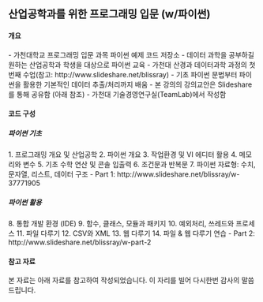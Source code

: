 <h2>산업공학과를 위한 프로그래밍 입문 (w/파이썬)</h2>

<h4><b>개요</b></h4>
- 가천대학교 프로그래밍 입문 과목 파이썬 예제 코드 저장소
- 데이터 과학을 공부하길 원하는 산업공학과 학생을 대상으로 파이썬 교육
- 가천대 산경과 데이터과학 과정의 첫 번째 수업(참고: http://www.slideshare.net/blissray)   
- 기초 파이썬 문법부터 파이썬을 활용한 기본적인 데이터 추출/처리까지 배움 
- 본 강의의 강의교안은 Slideshare를 통해 공유함 (아래 참조)
- 가천대 기술경영연구실(TeamLab)에서 작성함

<h4> 코드 구성</h4> 
<h5> 파이썬 기초 </h5> 
1. 프로그래밍 개요 및 산업공학
2. 파이썬 개요
3. 작업환경 및 VI 에디터 활용
4. 메모리와 변수
5. 기초 수학 연산 및 콘솔 입출력
6. 조건문과 반복문
7. 파이썬 자료형: 수치, 문자열, 리스트, 데이터 구조
- Part 1: http://www.slideshare.net/blissray/w-37771905
 

<h5> 파이썬 활용 </h5>
8. 통합 개발 환경 (IDE)
9. 함수, 클래스, 모듈과 패키지
10. 예외처리, 쓰레드와 프로세스
11. 파일 다루기
12. CSV와 XML
13. 웹 다루기
14. 파일 & 웹 다루기 연습
- Part 2: http://www.slideshare.net/blissray/w-part-2

<h4> 참고 자료</h4>
본 자료는 아래 자료를 참고하여 작성되었습니다.
이 자리를 빌어 다시한번 감사의 말씀드립니다.
